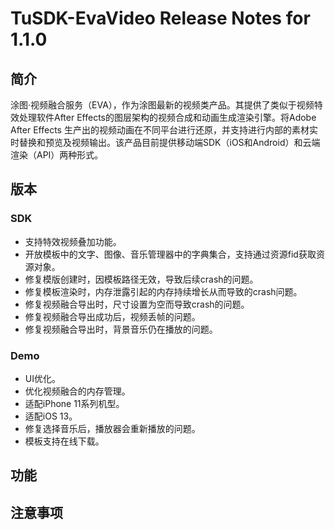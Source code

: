 # TuSDK-EvaVideo Release Notes for 1.1.0

## 简介

涂图·视频融合服务（EVA），作为涂图最新的视频类产品。其提供了类似于视频特效处理软件After Effects的图层架构的视频合成和动画生成渲染引擎。将Adobe After Effects 生产出的视频动画在不同平台进行还原，并支持进行内部的素材实时替换和预览及视频输出。该产品目前提供移动端SDK（iOS和Android）和云端渲染（API）两种形式。

## 版本

### SDK

* 支持特效视频叠加功能。
* 开放模板中的文字、图像、音乐管理器中的字典集合，支持通过资源fid获取资源对象。
* 修复模版创建时，因模板路径无效，导致后续crash的问题。
* 修复模板渲染时，内存泄露引起的内存持续增长从而导致的crash问题。
* 修复视频融合导出时，尺寸设置为空而导致crash的问题。
* 修复视频融合导出成功后，视频丢帧的问题。
* 修复视频融合导出时，背景音乐仍在播放的问题。

### Demo

* UI优化。
* 优化视频融合的内存管理。
* 适配iPhone 11系列机型。
* 适配iOS 13。
* 修复选择音乐后，播放器会重新播放的问题。
* 模板支持在线下载。

## 功能


## 注意事项